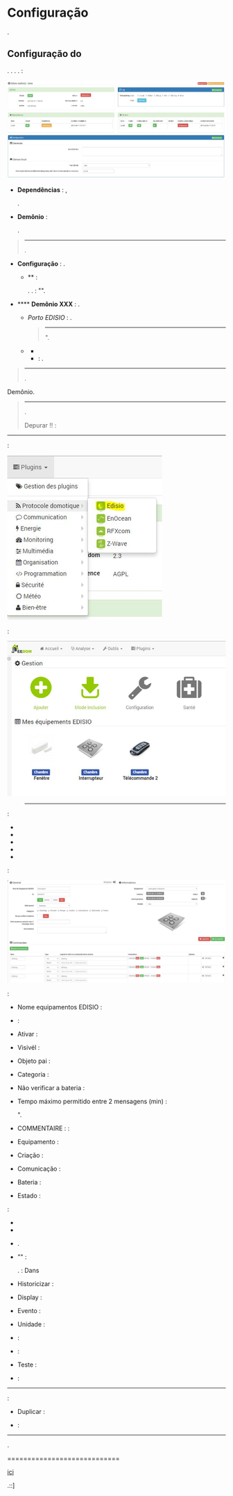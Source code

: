 

Configuração 
=============


.

Configuração do  
-----------------------


. . 
.
. 
 :

![edisio1](../images/edisio1.JPG)

-   **Dependências** : ,
    
    .

-   **Demônio** : 
    
    .

> ****
>
> 
> .

-   **Configuração** : 
    .

    -   ** : 
        
        . 
        .  : "".

-   ****  **Demônio XXX** : 
    .

    -   *Porto EDISIO* : 
        .

        > ****
        >
        > 
        > ".

    -   *
        * : 
        .

> ****
>
> .



Demônio.

> ****
>
> . 
> 
> Depurar !! :

 
-----------------------------


 :

![edisio10](../images/edisio10.JPG)


 :

![edisio2](../images/edisio2.JPG)

> ****
>
> 
> 
> 

 :

-   

-   

-   

-   
    

-   

 :

![edisio3](../images/edisio3.JPG)

 :

-   Nome equipamentos EDISIO : 

-    : 

-   Ativar : 

-   Visivél : 

-   Objeto pai : 

-   Categoria : 
    

-   Não verificar a bateria : 
    
    
    

-   Tempo máximo permitido entre 2 mensagens (min) : 
    
    ". 
    
    

-   COMMENTAIRE : 
     : 

-   Equipamento : 
    
    

-   Criação : 

-   Comunicação : 
    

-   Bateria : 

-   Estado : 

 :

-   

-   

-   
    . 
    
    

-   "" : 
    
    .  : Dans
    
    
    
    
    

-   Historicizar : 

-   Display : 

-   Evento : 
    

-   Unidade : 

-    : 

-    : 
    
    

-   Teste : 

-    : 

 
------------------------------------


 :

-   Duplicar : 

-    : 
    

 
--------------------------------




.

 
============================


[ici](https://jeedom.fr/doc/documentation/edisio-modules/fr_FR/doc-edisio-modules-equipement.compatible.html)

.::]
